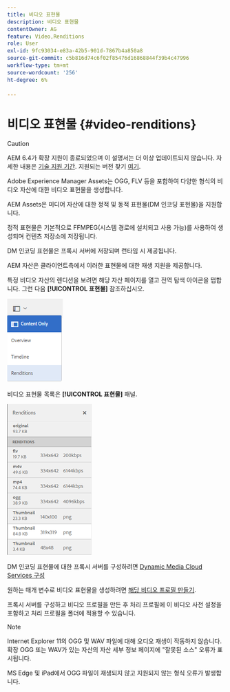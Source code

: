 ```yaml
---
title: 비디오 표현물
description: 비디오 표현물
contentOwner: AG
feature: Video,Renditions
role: User
exl-id: 9fc93034-e83a-42b5-901d-7867b4a850a8
source-git-commit: c5b816d74c6f02f85476d16868844f39b4c47996
workflow-type: tm+mt
source-wordcount: '256'
ht-degree: 6%

---
```


# 비디오 표현물 {#video-renditions}

>[!CAUTION]
>
>AEM 6.4가 확장 지원이 종료되었으며 이 설명서는 더 이상 업데이트되지 않습니다. 자세한 내용은 [기술 지원 기간](https://helpx.adobe.com/kr/support/programs/eol-matrix.html). 지원되는 버전 찾기 [여기](https://experienceleague.adobe.com/docs/).

Adobe Experience Manager Assets는 OGG, FLV 등을 포함하여 다양한 형식의 비디오 자산에 대한 비디오 표현물을 생성합니다.

AEM Assets은 미디어 자산에 대한 정적 및 동적 표현물(DM 인코딩 표현물)을 지원합니다.

정적 표현물은 기본적으로 FFMPEG(시스템 경로에 설치되고 사용 가능)를 사용하여 생성되며 컨텐츠 저장소에 저장됩니다.

DM 인코딩 표현물은 프록시 서버에 저장되며 런타임 시 제공됩니다.

AEM 자산은 클라이언트측에서 이러한 표현물에 대한 재생 지원을 제공합니다.

특정 비디오 자산의 렌디션을 보려면 해당 자산 페이지를 열고 전역 탐색 아이콘을 탭합니다. 그런 다음 **[!UICONTROL 표현물]** 참조하십시오.

![chlimage_1-478](assets/chlimage_1-478.png)

비디오 표현물 목록은 **[!UICONTROL 표현물]** 패널.

![chlimage_1-479](assets/chlimage_1-479.png)

DM 인코딩 표현물에 대한 프록시 서버를 구성하려면 [Dynamic Media Cloud Services 구성](config-dynamic.md)

원하는 매개 변수로 비디오 표현물을 생성하려면 [해당 비디오 프로필 만들기](video-profiles.md).

프록시 서버를 구성하고 비디오 프로필을 만든 후 처리 프로필에 이 비디오 사전 설정을 포함하고 처리 프로필을 폴더에 적용할 수 있습니다.

>[!NOTE]
>
>Internet Explorer 11의 OGG 및 WAV 파일에 대해 오디오 재생이 작동하지 않습니다. 확장 OGG 또는 WAV가 있는 자산의 자산 세부 정보 페이지에 &quot;잘못된 소스&quot; 오류가 표시됩니다.
>
>MS Edge 및 iPad에서 OGG 파일이 재생되지 않고 지원되지 않는 형식 오류가 발생합니다.
